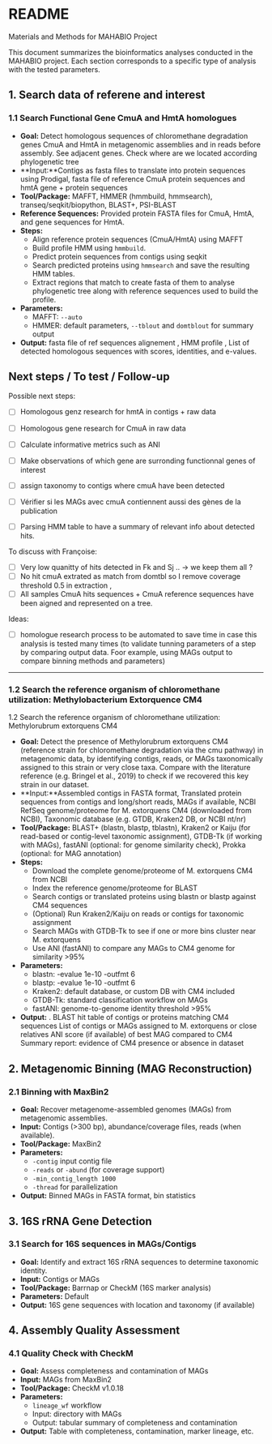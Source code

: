 # README



Materials and Methods for MAHABIO Project

This document summarizes the bioinformatics analyses conducted in the MAHABIO project. Each section corresponds to a specific type of analysis with the tested parameters.

## 1.  Search data of referene and interest

### 1.1 Search Functional Gene  CmuA and HmtA homologues

* **Goal:** Detect homologous sequences of chloromethane degradation genes CmuA and HmtA in metagenomic assemblies and in reads before assembly. See adjacent genes. Check where are we located according phylogenetic tree 
* **Input:**Contigs as fasta files to translate into protein sequences using Prodigal, fasta file of reference CmuA protein sequences and hmtA gene + protein sequences
* **Tool/Package:** MAFFT, HMMER (hmmbuild, hmmsearch), transeq/seqkit/biopython, BLAST+, PSI-BLAST
* **Reference Sequences:** Provided protein FASTA files for CmuA, HmtA, and gene sequences for HmtA.
* **Steps:**
  * Align reference protein sequences (CmuA/HmtA) using MAFFT  
  * Build profile HMM using `hmmbuild`.
  * Predict protein sequences from contigs using seqkit
  * Search predicted proteins using `hmmsearch` and save the resulting HMM tables.
  * Extract regions that match to create fasta of them to analyse phylogenetic tree along with reference sequences used to build the profile.  
* **Parameters:**
  * MAFFT: `--auto`
  * HMMER: default parameters, `--tblout` and `domtblout` for summary output
* **Output:** fasta file of ref sequences alignement , HMM profile , List of detected homologous sequences with scores, identities, and e-values.


## Next steps / To test / Follow-up

Possible next steps:
- [ ] Homologous genz research for hmtA in contigs + raw data 
- [ ] Homologous gene research for CmuA in raw data 
- [ ] Calculate informative metrics such as ANI
- [ ] Make observations of which gene are surronding functionnal genes of interest  

- [ ] assign taxonomy to contigs where cmuA have been detected 
- [ ] Vérifier si les MAGs avec cmuA contiennent aussi des gènes de la publication
- [ ] Parsing HMM table to have a summary of relevant info about  detected hits. 

To discuss with Françoise:
- [ ] Very low quanitty of hits detected in Fk and Sj .. -> we keep them all ?
- [ ] No hit cmuA extrated as match from domtbl  so I remove coverage threshold 0.5 in extraction , 
- [ ] All samples CmuA hits sequences + CmuA reference sequences have been aigned and represented on a tree.

Ideas:
- [ ] homologue research process to be automated to save time in case this analysis is tested many times (to validate tunning parameters of a step by comparing output data. Foor example, using  MAGs output to compare  binning methods and parameters)

----------


### 1.2 Search the reference organism of chloromethane utilization: Methylobacterium Extorquence CM4
1.2 Search the reference organism of chloromethane utilization: Methylorubrum extorquens CM4
* **Goal:** Detect the presence of Methylorubrum extorquens CM4 (reference strain for chloromethane degradation via the cmu pathway) in metagenomic data, by identifying contigs, reads, or MAGs taxonomically assigned to this strain or very close taxa. Compare with the literature reference (e.g. Bringel et al., 2019) to check if we recovered this key strain in our dataset.
* **Input:**Assembled contigs in FASTA format, Translated protein sequences from contigs and long/short reads, MAGs if available, NCBI RefSeq genome/proteome for M. extorquens CM4 (downloaded from NCBI), Taxonomic database (e.g. GTDB, Kraken2 DB, or NCBI nt/nr)
* **Tool/Package:**  BLAST+ (blastn, blastp, tblastn), Kraken2 or Kaiju (for read-based or contig-level taxonomic assignment), GTDB-Tk (if working with MAGs), fastANI (optional: for genome similarity check), Prokka (optional: for MAG annotation)
* **Steps:**
  * Download the complete genome/proteome of M. extorquens CM4 from NCBI
  * Index the reference genome/proteome for BLAST
  * Search contigs or translated proteins using blastn or blastp against CM4 sequences
  * (Optional) Run Kraken2/Kaiju on reads or contigs for taxonomic assignment
  * Search MAGs with GTDB-Tk to see if one or more bins cluster near M. extorquens
  * Use ANI (fastANI) to compare any MAGs to CM4 genome for similarity >95%
* **Parameters:**
  * blastn: -evalue 1e-10 -outfmt 6
  * blastp: -evalue 1e-10 -outfmt 6
  * Kraken2: default database, or custom DB with CM4 included
  * GTDB-Tk: standard classification workflow on MAGs
  * fastANI: genome-to-genome identity threshold >95%
* **Output:** .
BLAST hit table of contigs or proteins matching CM4 sequences
List of contigs or MAGs assigned to M. extorquens or close relatives
ANI score (if available) of best MAG compared to CM4
Summary report: evidence of CM4 presence or absence in dataset



## 2. Metagenomic Binning (MAG Reconstruction)

### 2.1 Binning with MaxBin2

* **Goal:** Recover metagenome-assembled genomes (MAGs) from metagenomic assemblies.
* **Input:** Contigs (>300 bp), abundance/coverage files, reads (when available).
* **Tool/Package:** MaxBin2
* **Parameters:**
  * `-contig` input contig file
  * `-reads` or `-abund` (for coverage support)
  * `-min_contig_length 1000`
  * `-thread` for parallelization
* **Output:** Binned MAGs in FASTA format, bin statistics

## 3. 16S rRNA Gene Detection

### 3.1 Search for 16S sequences in MAGs/Contigs

* **Goal:** Identify and extract 16S rRNA sequences to determine taxonomic identity.
* **Input:** Contigs or MAGs
* **Tool/Package:** Barrnap or CheckM (16S marker analysis)
* **Parameters:** Default
* **Output:** 16S gene sequences with location and taxonomy (if available)

## 4. Assembly Quality Assessment

### 4.1 Quality Check with CheckM

* **Goal:** Assess completeness and contamination of MAGs
* **Input:** MAGs from MaxBin2
* **Tool/Package:** CheckM v1.0.18
* **Parameters:**
  * `lineage_wf` workflow
  * Input: directory with MAGs
  * Output: tabular summary of completeness and contamination
* **Output:** Table with completeness, contamination, marker lineage, etc.
